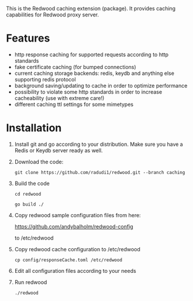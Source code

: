 This is the Redwood caching extension (package). It provides caching capabilities for Redwood proxy server.

Features
========

- http response caching for supported requests according to http standards
- fake certificate caching (for bumped connections)
- current caching storage backends: redis, keydb and anything else supporting redis protocol
- background saving/updating to cache in order to optimize performance
- possibility to violate some http standards in order to increase cacheability (use with extreme care!)
- different caching ttl settings for some mimetypes
 
Installation
============

1. Install git and go according to your distribution. Make sure you have a Redis or Keydb server ready as well.
2. Download the code:
   
   `git clone https://github.com/radudi1/redwood.git --branch caching`

3. Build the code
   
   `cd redwood`

   `go build ./`

4. Copy redwood sample configuration files from here:
   
   https://github.com/andybalholm/redwood-config

   to /etc/redwood

5. Copy redwood cache configuration to /etc/redwood

    `cp config/responseCache.toml /etc/redwood`

6. Edit all configuration files according to your needs
7. Run redwood
   
    `./redwood`